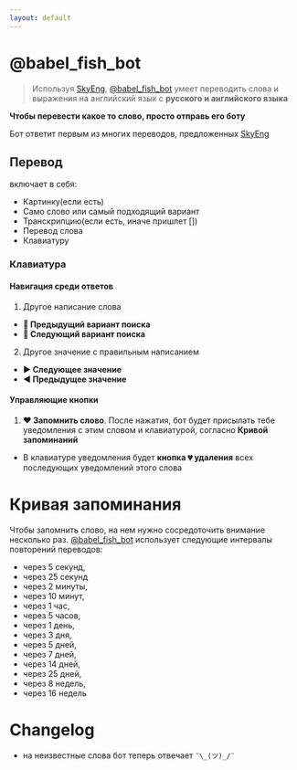 ```yaml
---
layout: default
---
```

 
# @babel_fish_bot
>  Используя [SkyEng](https://skyeng.ru/), [@babel_fish_bot](https://t.me/babel_fish_bot) умеет переводить слова и выражения на английский язык с **русского и английского языка**
 
**Чтобы перевести какое то слово, просто отправь его боту**
 
Бот ответит первым из многих переводов, предложенных [SkyEng](https://skyeng.ru/)
 
## Перевод
включает в себя:
 - Картинку(если есть)
 - Само слово или самый подходящий вариант
 - Транскрипцию(если есть, иначе пришлет []) 
 - Перевод слова
 - Клавиатуру 
 
### Клавиатура
#### Навигация среди ответов
 1. Другое написание слова
   - **🔺 Предыдущий вариант поиска**
   - **🔻 Следующий вариант поиска**
 2. Другое значение с правильным написанием
   - **▶ Следующее значение**
   - **◀ Предыдущее значение** 
   
#### Управляющие кнопки
 1. **❤ Запомнить слово**. После нажатия, бот будет присылать тебе уведомления с этим словом и клавиатурой, согласно **Кривой запоминаний**
 - В клавиатуре уведомления будет **кнопка 💔 удаления** всех последующих уведомлений этого слова
 
 
# Кривая запоминания

Чтобы запомнить слово, на нем нужно сосредоточить внимание несколько раз.
[@babel_fish_bot](https://t.me/babel_fish_bot)  использует следующие интервалы повторений переводов:
 - через 5 секунд,
 - через 25 секунд
 - через 2 минуты,
 - через 10 минут,
 - через 1 час,
 - через 5 часов,
 - через 1 день,
 - через 3 дня,
 - через 5 дней,
 - через 7 дней,
 - через 14 дней,
 - через 25 дней,
 - через 8 недель,
 - через 16 недель

# Changelog
- на неизвестные слова бот теперь отвечает `¯\_(ツ)_/¯`